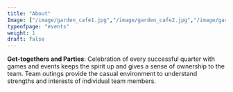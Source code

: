 ```yaml
---
title: "About"
Image: ["/image/garden_cafe1.jpg","/image/garden_cafe2.jpg","/image/garden_cafe3.jpg"]
typeofpage: "events"
weight: 1
draft: false
---
```


**Get-togethers and Parties**: Celebration of every successful quarter with games and events keeps the spirit up and gives a sense of ownership to the team. Team outings provide the casual environment to understand strengths and interests of individual team members.